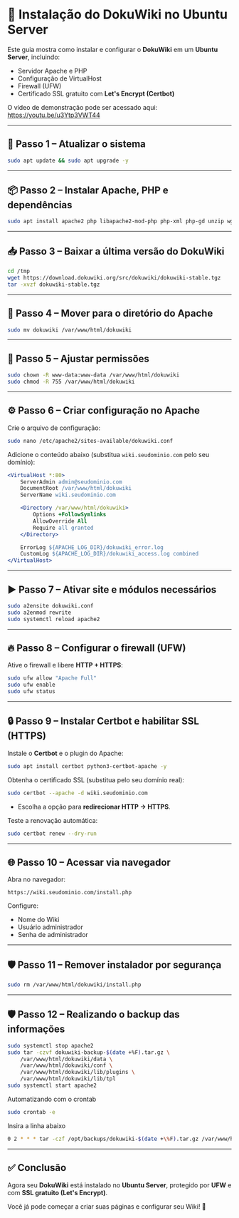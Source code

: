# 📘 Instalação do DokuWiki no Ubuntu Server

Este guia mostra como instalar e configurar o **DokuWiki** em um **Ubuntu Server**, incluindo:
- Servidor Apache e PHP  
- Configuração de VirtualHost  
- Firewall (UFW)  
- Certificado SSL gratuito com **Let's Encrypt (Certbot)**  

O vídeo de demonstração pode ser acessado aqui: https://youtu.be/u3Ytp3VWT44

---

## 🚀 Passo 1 – Atualizar o sistema
```bash
sudo apt update && sudo apt upgrade -y
````

---

## 📦 Passo 2 – Instalar Apache, PHP e dependências

```bash
sudo apt install apache2 php libapache2-mod-php php-xml php-gd unzip wget -y
```

---

## 📥 Passo 3 – Baixar a última versão do DokuWiki

```bash
cd /tmp
wget https://download.dokuwiki.org/src/dokuwiki/dokuwiki-stable.tgz
tar -xvzf dokuwiki-stable.tgz
```

---

## 📂 Passo 4 – Mover para o diretório do Apache

```bash
sudo mv dokuwiki /var/www/html/dokuwiki
```

---

## 🔑 Passo 5 – Ajustar permissões

```bash
sudo chown -R www-data:www-data /var/www/html/dokuwiki
sudo chmod -R 755 /var/www/html/dokuwiki
```

---

## ⚙️ Passo 6 – Criar configuração no Apache

Crie o arquivo de configuração:

```bash
sudo nano /etc/apache2/sites-available/dokuwiki.conf
```

Adicione o conteúdo abaixo (substitua `wiki.seudominio.com` pelo seu domínio):

```apache
<VirtualHost *:80>
    ServerAdmin admin@seudominio.com
    DocumentRoot /var/www/html/dokuwiki
    ServerName wiki.seudominio.com

    <Directory /var/www/html/dokuwiki>
        Options +FollowSymlinks
        AllowOverride All
        Require all granted
    </Directory>

    ErrorLog ${APACHE_LOG_DIR}/dokuwiki_error.log
    CustomLog ${APACHE_LOG_DIR}/dokuwiki_access.log combined
</VirtualHost>
```

---

## ▶️ Passo 7 – Ativar site e módulos necessários

```bash
sudo a2ensite dokuwiki.conf
sudo a2enmod rewrite
sudo systemctl reload apache2
```

---

## 🔥 Passo 8 – Configurar o firewall (UFW)

Ative o firewall e libere **HTTP + HTTPS**:

```bash
sudo ufw allow "Apache Full"
sudo ufw enable
sudo ufw status
```

---

## 🔒 Passo 9 – Instalar Certbot e habilitar SSL (HTTPS)

Instale o **Certbot** e o plugin do Apache:

```bash
sudo apt install certbot python3-certbot-apache -y
```

Obtenha o certificado SSL (substitua pelo seu domínio real):

```bash
sudo certbot --apache -d wiki.seudominio.com
```

* Escolha a opção para **redirecionar HTTP → HTTPS**.

Teste a renovação automática:

```bash
sudo certbot renew --dry-run
```

---

## 🌐 Passo 10 – Acessar via navegador

Abra no navegador:

```
https://wiki.seudominio.com/install.php
```

Configure:

* Nome do Wiki
* Usuário administrador
* Senha de administrador

---

## 🛡️ Passo 11 – Remover instalador por segurança

```bash
sudo rm /var/www/html/dokuwiki/install.php
```

---

## 🛡️ Passo 12 – Realizando o backup das informações

```bash
sudo systemctl stop apache2
sudo tar -czvf dokuwiki-backup-$(date +%F).tar.gz \
    /var/www/html/dokuwiki/data \
    /var/www/html/dokuwiki/conf \
    /var/www/html/dokuwiki/lib/plugins \
    /var/www/html/dokuwiki/lib/tpl
sudo systemctl start apache2
```
Automatizando com o crontab
```bash
sudo crontab -e
```
Insira a linha abaixo
```bash
0 2 * * * tar -czf /opt/backups/dokuwiki-$(date +\%F).tar.gz /var/www/html/dokuwiki/data /var/www/html/dokuwiki/conf /var/www/html/dokuwiki/lib/plugins /var/www/html/dokuwiki/lib/tpl
```
---

## ✅ Conclusão

Agora seu **DokuWiki** está instalado no **Ubuntu Server**, protegido por **UFW** e com **SSL gratuito (Let's Encrypt)**.

Você já pode começar a criar suas páginas e configurar seu Wiki! 🚀


